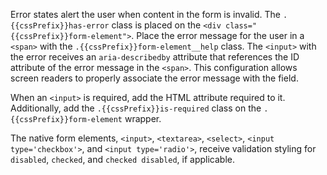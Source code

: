 Error states alert the user when content in the form is invalid. The `.{{cssPrefix}}has-error` class is placed on the `<div class="{{cssPrefix}}form-element">`. Place the error message for the user in a `<span>` with the `.{{cssPrefix}}form-element__help` class. The `<input>` with the error receives an `aria-describedby` attribute that references the ID attribute of the error message in the `<span>`. This configuration allows screen readers to properly associate the error message with the field.

When an `<input>` is required, add the HTML attribute required to it. Additionally, add the `.{{cssPrefix}}is-required` class on the `.{{cssPrefix}}form-element` wrapper.

The native form elements, `<input>`, `<textarea>`, `<select>`, `<input type='checkbox'>`, and `<input type='radio'>`, receive validation styling for `disabled`, `checked`, and `checked disabled`, if applicable.
